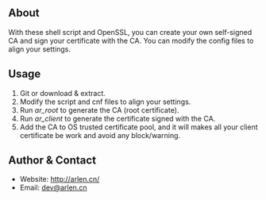 ## About
With these shell script and OpenSSL, you can create your own self-signed CA and sign your certificate with the CA. You can modify the config files to align your settings.

## Usage
1. Git or download & extract.
2. Modify the script and cnf files to align your settings.
3. Run *ar_root* to generate the CA (root certificate).
4. Run *ar_client* to generate the certificate signed with the CA.
5. Add the CA to OS trusted certificate pool, and it will makes all your client certificate be work and avoid any block/warning.

## Author & Contact
* Website: http://arlen.cn/
* Email: dev@arlen.cn
